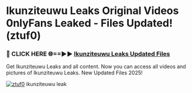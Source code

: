 # Ikunziteuwu Leaks Original Videos 0nlyFans Leaked - Files Updated! (ztuf0)

<h3>🔴 CLICK HERE 🌐==►► <a href="https://best4dudes.click/HH4t6V" rel="nofollow">Ikunziteuwu Leaks Updated Files</a></h3>

Get Ikunziteuwu Leaks and all content. Now you can access all videos and pictures of Ikunziteuwu Leaks. New Updated Files 2025!

[![ztuf0](https://github.com/user-attachments/assets/8c521d6e-e6e3-4a75-9320-d58ab9d79d5b)](https://best4dudes.click/HH4t6V)
ikunziteuwu leak